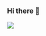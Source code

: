 ### Hi there 👋
<html>
  <body>
    <img src = "https://www.google.com/url?sa=i&url=https%3A%2F%2Fgithub.com%2Frudrabarad%2FGifs&psig=AOvVaw0bMp5-jom9LqtvyhGjN_qj&ust=1690781921546000&source=images&cd=vfe&opi=89978449&ved=0CA4QjRxqFwoTCJCptNvbtYADFQAAAAAdAAAAABAI">
  </body>
</html>
<!--
**ritheshr21/ritheshr21** is a ✨ _special_ ✨ repository because its `README.md` (this file) appears on your GitHub profile.

Here are some ideas to get you started:

- 🔭 I’m currently working on ...
- 🌱 I’m currently learning ...
- 👯 I’m looking to collaborate on ...
- 🤔 I’m looking for help with ...
- 💬 Ask me about ...
- 📫 How to reach me: ...
- 😄 Pronouns: ...
- ⚡ Fun fact: ...
-->
